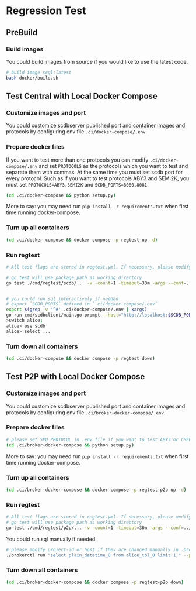 # Regression Test

## PreBuild

### Build images

You could build images from source if you would like to use the latest code.

```bash
# build image scql:latest
bash docker/build.sh
```

## Test Central with Local Docker Compose

### Customize images and port

You could customize scdbserver published port and container images and protocols by configuring env file `.ci/docker-compose/.env`.

### Prepare docker files

If you want to test more than one protocols you can modify `.ci/docker-compose/.env` and set `PROTOCOLS` as the protocols which you want to test and separate them with commas. At the same time you must set scdb port for every protocol. Such as if you want to test protocols ABY3 and SEMI2K, you must set `PROTOCOLS=ABY3,SEMI2K` and `SCDB_PORTS=8080,8081`.

```bash
(cd .ci/docker-compose && python setup.py)
```

More to say: you may need run `pip install -r requirements.txt` when first time running docker-compose.

### Turn up all containers

```bash
(cd .ci/docker-compose && docker compose -p regtest up -d)
```

### Run regtest

```bash
# All test flags are stored in regtest.yml. If necessary, please modify the corresponding parameters in regtest.yml before running the tests.

# go test will use package path as working directory
go test ./cmd/regtest/scdb/... -v -count=1 -timeout=30m -args --conf=../../../.ci/docker-compose/regtest.yml


# you could run sql interactively if needed
# export `SCDB_PORTS` defined in `.ci/docker-compose/.env`
export $(grep -v '^#' .ci/docker-compose/.env | xargs)
go run cmd/scdbclient/main.go prompt --host="http://localhost:$SCDB_PORTS"
>switch alice;
alice> use scdb
alice> select ...
```

### Turn down all containers

```bash
(cd .ci/docker-compose && docker compose -p regtest down)
```

## Test P2P with Local Docker Compose

### Customize images and port

You could customize scdbserver published port and container images and protocols by configuring env file `.ci/broker-docker-compose/.env`.

### Prepare docker files

```bash
# please set SPU_PROTOCOL in .env file if you want to test ABY3 or CHEETAH
(cd .ci/broker-docker-compose && python setup.py)
```

More to say: you may need run `pip install -r requirements.txt` when first time running docker-compose.

### Turn up all containers

```bash
(cd .ci/broker-docker-compose && docker compose -p regtest-p2p up -d)
```

### Run regtest

```bash
# All test flags are stored in regtest.yml. If necessary, please modify the corresponding parameters in regtest.yml before running the tests.
# go test will use package path as working directory
go test ./cmd/regtest/p2p/... -v -count=1 -timeout=30m -args --conf=../../../.ci/broker-docker-compose/regtest.yml
```

You could run sql manually if needed.
```bash
# please modify project-id or host if they are changed manually in .broker-docker-compose/.env
./brokerctl run "select plain_datetime_0 from alice_tbl_0 limit 1;" --project-id "scdb_SEMI2K" --host http://127.0.0.1:8880 --timeout 30
```

### Turn down all containers

```bash
(cd .ci/broker-docker-compose && docker compose -p regtest-p2p down)
```